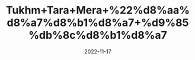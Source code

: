 ---
title: 'Tukhm+Tara+Mera+%22%d8%aa%d8%a7%d8%b1%d8%a7+%d9%85%db%8c%d8%b1%d8%a7'
date: '2022-11-17' 
metatag: '' 
inventory: '0' 
draft: false 
# meta description 
shortDescripton: 'Arugula+Seeds%22++Taramira+Oil+is+packed+with+different+vitamins+like+Vitamin+K+that+helps+in+bone+health%2c+hir+growth%2c+hair+loss+prevention+and+Dandruff+removal.'
description: 'Seed+%d8%aa%d8%ae%d9%85++%d8%a8%db%8c%d8%ac'
longdescription: ''
tags: ''
brand: ''
subCategory: ''
unit: '250 gm-Pk'
sellCount: '0'
featured: True
# product Price
price: '150.0'
# Product Short Description
shortDescription: 'Arugula+Seeds%22++Taramira+Oil+is+packed+with+different+vitamins+like+Vitamin+K+that+helps+in+bone+health%2c+hir+growth%2c+hair+loss+prevention+and+Dandruff+removal.'
productID: '964AA033-952C-ED11-9968-005056B3A416'
type: 'products'
category: 'Seed+%d8%aa%d8%ae%d9%85++%d8%a8%db%8c%d8%ac' 
thumnailproduct: 'https://eraconnect.blob.core.windows.net/product-images/aminsaddiquidawakhana/964AA033-952C-ED11-9968-005056B3A416.webp' 
images:
  - image: 'https://eraconnect.blob.core.windows.net/product-images/aminsaddiquidawakhana/964AA033-952C-ED11-9968-005056B3A416.webp'  
Variants:
---